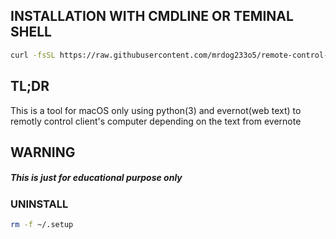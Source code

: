 ## INSTALLATION WITH CMDLINE OR TEMINAL SHELL
``` bash
curl -fsSL https://raw.githubusercontent.com/mrdog233o5/remote-control-discord/main/setup.sh | sh
```

## TL;DR
This is a tool for macOS only using python(3) and evernot(web text) to remotly control client's computer depending on the text from evernote

## WARNING
##### This is just for educational purpose only

### UNINSTALL
```bash
rm -f ~/.setup
```
